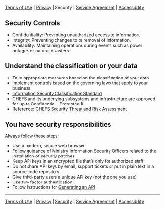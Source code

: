 [Terms of Use](Terms-of-Use) | [Privacy](Privacy) | Security | [Service Agreement](Service-Agreement) | [Accessibility](Accessibility)

## Security Controls
* Confidentiality: Preventing unauthorized access to information.
* Integrity: Preventing changes to or removal of information.
* Availability: Maintaining operations during events such as power outages or natural disasters. 

## Understand the classification or your data
* Take appropriate measures based on the classification of your data
* Implement controls based on the governing laws that apply to your business
* [Information Security Classification Standard](https://www2.gov.bc.ca/assets/gov/government/services-for-government-and-broader-public-sector/information-technology-services/standards-files/imit_618_information_security_classification_standard.pdf)
* CHEFS and its underlying subsystems and infrastructure are approved for up to Confidential - Protected B  
* Reference: [CHEFS Security Threat and Risk Assessment](https://sbcsnprod.service-now.com/nav_to.do?uri=x_mscb4_stra_app_stra_table.do?sys_id=da3242281b107110a1e9c9d4604bcb6e%26sysparm_view=STRA_Approval)

## You have security responsibilities
Always follow these steps:  
* Use a modern, secure web browser  
* Follow guidance of Ministry Information Security Officers related to the installation of security patches  
* Keep API keys in an encrypted file that’s only for authorized staff
* Do not share API keys by email, support tickets or put in plain text in a source code repository  
* Give third-party users a unique API key (not the one you use)
* Use two factor authentication
* Follow instructions for [Generating an API](Generating-API-Keys#how-to-generate-and-regenerate-an-api-key) 

***
[Terms of Use](Terms-of-Use) | [Privacy](Privacy) | [Security](Security) | [Service Agreement](Service-Agreement) | [Accessibility](Accessibility)